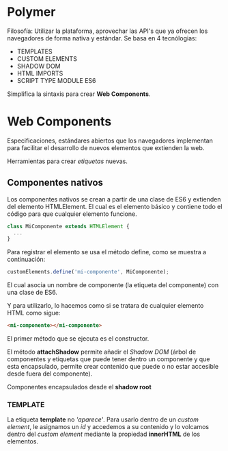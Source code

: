 # Polymer

Filosofía: Utilizar la plataforma, aprovechar las API's que ya ofrecen los navegadores de forma nativa y estándar. Se basa en 4 tecnólogias:
- TEMPLATES
- CUSTOM ELEMENTS
- SHADOW DOM
- HTML IMPORTS
- SCRIPT TYPE MODULE ES6

Simplifica la sintaxis para crear **Web Components**.

# Web Components
Especificaciones, estándares abiertos que los navegadores implementan para facilitar el desarrollo de nuevos elementos que extienden la web.

Herramientas para crear *etiquetas* nuevas.

## Componentes nativos

Los componentes nativos se crean a partir de una clase de ES6 y extienden del elemento HTMLElement. El cual es el elemento básico y contiene todo el código para que cualquier elemento funcione.

```` javascript
class MiComponente extends HTMLElement {
  ...
}
````
Para registrar el elemento se usa el método define, como se muestra a continuación:

```` javascript
customElements.define('mi-componente', MiComponente);
````
El cual asocia un nombre de componente (la etiqueta del componente) con una clase de ES6.

Y para utilizarlo, lo hacemos como si se tratara de cualquier elemento HTML como sigue:

```` html
<mi-componente></mi-componente>
````
El primer método que se ejecuta es el constructor.

El método **attachShadow** permite añadir el *Shadow DOM* (árbol de componentes y etiquetas que puede tener dentro un componente y que esta encapsulado, permite crear contenido que puede o no estar accesible desde fuera del componente).

Componentes encapsulados desde el **shadow root**
### TEMPLATE

La etiqueta **template** no *'aparece'*. Para usarlo dentro de un *custom element*, le asignamos un *id* y accedemos a su contenido y lo volcamos dentro del *custom element* mediante la propiedad **innerHTML** de los elementos.
